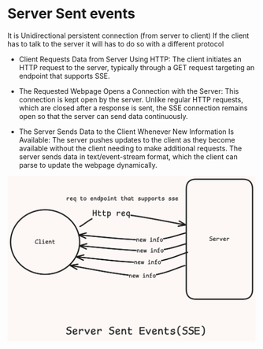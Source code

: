# Server Sent events

It is Unidirectional persistent connection (from server to client)
If the client has to talk to the server it will has to do so with a different protocol


- Client Requests Data from Server Using HTTP:
The client initiates an HTTP request to the server, typically through a GET request targeting an endpoint that supports SSE.

- The Requested Webpage Opens a Connection with the Server:
This connection is kept open by the server. Unlike regular HTTP requests, which are closed after a response is sent, the SSE connection remains open so that the server can send data continuously.

- The Server Sends Data to the Client Whenever New Information Is Available:
The server pushes updates to the client as they become available without the client needing to make additional requests. The server sends data in text/event-stream format, which the client can parse to update the webpage dynamically.

![sse](image-2.png)
